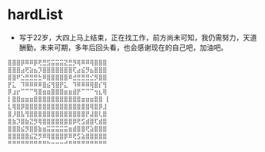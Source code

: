 # hardList
- 写于22岁，大四上马上结束，正在找工作，前方尚未可知，我仍需努力，天道酬勤，未来可期，多年后回头看，也会感谢现在的自己吧，加油吧。

```JavaScript
⣿⣿⣿⡿⠿⠿⡿⢟⣛⣫⣭⣭⣭⣝⣛⡻⢿⠿⠿⢿⣿⣿⣿
⣿⣿⣿⣴⢟⣵⣦⡹⣿⣿⣿⣿⣿⣿⣿⢏⣴⣮⡻⣦⣿⣿⣿
⣿⣿⠟⣑⣛⣛⣛⣓⠿⣿⣿⣿⣿⣿⠿⣚⣛⣛⣛⣊⡻⣿⣿
⡟⣅⠀⠹⠿⠿⠿⠿⣿⣮⢻⣿⡟⣅⠀⠹⠿⠿⠿⢿⣿⡎⢻
⡿⣰⡖⠉⠉⠉⢻⣿⣶⣶⣿⣿⣿⣶⣶⣾⡟⠉⠉⠉⢲⣆⢿
⡇⣿⣿⣶⣶⣶⣿⣿⣿⣿⣿⣿⣿⣿⣿⣿⣿⣶⣶⣶⣿⣿ ⡇
⣇⢿⣿⡿⣿⣿⣿⣿⣿⣿⣿⣿⣿⣿⣿⣿⣿⣿⣿⢿⣿⡿⣸
⣿⡸⣿⣧⢻⣿⣿⣿⣿⣿⣿⣿⣿⣿⣿⣿⣿⣿⡟⣼⣿⢇⣿
⣿⣷⡹⣿⣷⣝⡻⢿⣿⣿⣿⣿⣿⣿⣿⡿⢟⣫⣾⣿⢏⣾⣿
⣿⣿⣿⣮⡻⣿⣿⣷⣶⣭⣭⣭⣭⣭⣶⣾⣿⣿⢟⣵⣿⣿⣿
⣿⣿⣿⣿⣿⣮⣝⡻⠿⢿⣿⣿⣿⡿⠿⢟⣫⣵⣿⣿⣿⣿⣿
⠛⠛⠛⠛⠛⠛⠛⠛⠛⠓⠒⠒⠒⠚⠛⠛⠛⠛⠛⠛⠛⠛⠛
```
